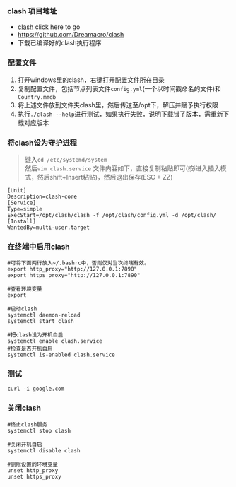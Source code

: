 ### clash 项目地址
- [clash] click here to go
- <https://github.com/Dreamacro/clash>
- 下载已编译好的clash执行程序

### 配置文件
1. 打开windows里的clash，右键打开配置文件所在目录
2. 复制配置文件，包括节点列表文件`config.yml`(一个以时间戳命名的文件)和`Country.mmdb`
3. 将上述文件放到文件夹clash里，然后传送至/opt下，解压并赋予执行权限
4. 执行`./clash --help`进行测试，如果执行失败，说明下载错了版本，需重新下载对应版本

### 将clash设为守护进程
> 键入`cd /etc/systemd/system`  
> 然后`vim clash.service`
> 文件内容如下，直接复制粘贴即可(按i进入插入模式，然后shift+Insert粘贴)，然后退出保存(ESC + ZZ)
```shell
[Unit]
Description=clash-core
[Service]
Type=simple
ExecStart=/opt/clash/clash -f /opt/clash/config.yml -d /opt/clash/
[Install]
WantedBy=multi-user.target
```

### 在终端中启用clash
```shell
#可将下面两行放入~/.bashrc中，否则仅对当次终端有效。
export http_proxy="http://127.0.0.1:7890"
export https_proxy="http://127.0.0.1:7890"

#查看环境变量
export

#启动clash
systemctl daemon-reload
systemctl start clash

#把clash设为开机自启
systemctl enable clash.service
#检查是否开机自启
systemctl is-enabled clash.service
```


### 测试
```shell
curl -i google.com
```

### 关闭clash
```shell
#终止clash服务
systemctl stop clash

#关闭开机自启
systemctl disable clash

#删除设置的环境变量
unset http_proxy
unset https_proxy
```

[clash]:https://github.com/Dreamacro/clash

